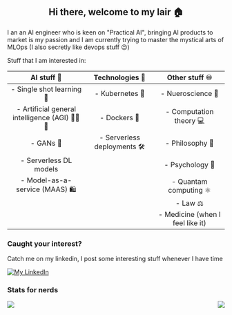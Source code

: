 <h2 align="center">Hi there, welcome to my lair 🏠</h2>

I an an AI engineer who is keen on "Practical AI", bringing AI products to market is my passion and I am currently trying to master the mystical arts of MLOps (I also secretly like devops stuff 😉)

Stuff that I am interested in:

|AI stuff 🤖                           |Technologies 🔧            |Other stuff ♾|
|:---------------------------------------------:|:----------------------------:|:------------------------------:|
|- Single shot learning  🤔                     |- Kubernetes 🐙               |- Nueroscience 🧠
|- Artificial general intelligence (AGI) 🌟🧠🌟|- Dockers 🐳                  |- Computation theory 💻
|- GANs 🥊                                      |- Serverless deployments 🛠    |- Philosophy 🗿
|- Serverless DL models                         |                               |- Psychology 📖
|- Model-as-a-service (MAAS) 🛍                 |                               |- Quantam computing ⚛
|                                               |                               |- Law ⚖
|                                               |                               |- Medicine (when I feel like it)

### Caught your interest?

Catch me on my linkedin, I post some interesting stuff whenever I have time

[![My LinkedIn](https://img.shields.io/badge/LinkedIn-0077B5?style=for-the-badge&logo=linkedin&logoColor=white)](https://www.linkedin.com/in/amr-ahmed-ai/)


### Stats for nerds

<a href="https://github.com/anuraghazra/github-readme-stats">
  <img align="right" src="https://github-readme-stats.vercel.app/api?username=Amr-devman&show_icons=true&theme=radical&count_private=true" />
</a>


<a href="https://github.com/anuraghazra/github-readme-stats">
  <img align="left" src="https://github-readme-stats.vercel.app/api/top-langs/?username=Amr-devman&theme=radical&compact=true" />
</a>



